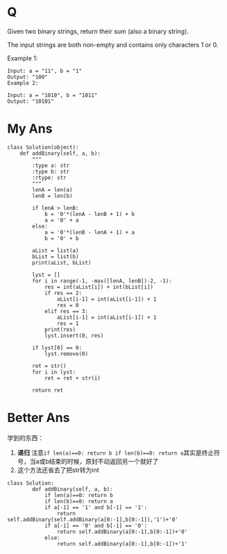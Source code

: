 # Q
Given two binary strings, return their sum (also a binary string).

The input strings are both non-empty and contains only characters 1 or 0.

Example 1:
```
Input: a = "11", b = "1"
Output: "100"
Example 2:

Input: a = "1010", b = "1011"
Output: "10101"
```

# My Ans
```
class Solution(object):
    def addBinary(self, a, b):
        """
        :type a: str
        :type b: str
        :rtype: str
        """
        lenA = len(a)
        lenB = len(b)
        
        if lenA > lenB:
            b = '0'*(lenA - lenB + 1) + b
            a = '0' + a
        else:
            a = '0'*(lenB - lenA + 1) + a
            b = '0' + b
        
        aList = list(a)
        bList = list(b)
        print(aList, bList)
        
        lyst = []
        for i in range(-1, -max([lenA, lenB])-2, -1):
            res = int(aList[i]) + int(bList[i])
            if res == 2:
                aList[i-1] = int(aList[i-1]) + 1
                res = 0
            elif res == 3:
                aList[i-1] = int(aList[i-1]) + 1
                res = 1
            print(res) 
            lyst.insert(0, res)
        
        if lyst[0] == 0:
            lyst.remove(0)
            
        ret = str()
        for i in lyst:
            ret = ret + str(i)
        
        return ret
```

# Better Ans
学到的东西：
1. **递归**
注意```if len(a)==0: return b
            if len(b)==0: return a```其实是终止符号，当a或b结束的时候，原封不动返回另一个就好了
2. 这个方法还省去了把str转为int    
```
class Solution:
        def addBinary(self, a, b):
            if len(a)==0: return b
            if len(b)==0: return a
            if a[-1] == '1' and b[-1] == '1':
                return self.addBinary(self.addBinary(a[0:-1],b[0:-1]),'1')+'0'
            if a[-1] == '0' and b[-1] == '0':
                return self.addBinary(a[0:-1],b[0:-1])+'0'
            else:
                return self.addBinary(a[0:-1],b[0:-1])+'1'
```

